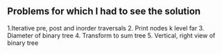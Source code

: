## Problems for which I had to see the solution 
1.Iterative pre, post and inorder traversals
2. Print nodes k level far 
3. Diameter of binary tree
4. Transform to sum tree
5. Vertical, right view of binary tree
